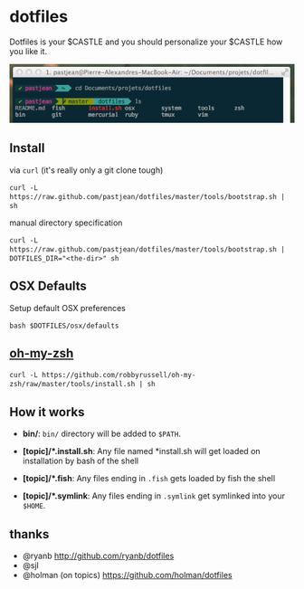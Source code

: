 dotfiles
========

Dotfiles is your $CASTLE and you should personalize your $CASTLE how you like it.

![Nice prompt](tools/ohmyzsh-capture.png)

Install
-------
    
via `curl` (it's really only a git clone tough)

    curl -L https://raw.github.com/pastjean/dotfiles/master/tools/bootstrap.sh | sh

manual directory specification

    curl -L https://raw.github.com/pastjean/dotfiles/master/tools/bootstrap.sh | DOTFILES_DIR="<the-dir>" sh

OSX Defaults
------------

Setup default OSX preferences

    bash $DOTFILES/osx/defaults

[oh-my-zsh](https://github.com/robbyrussell/oh-my-zsh)
------------------------------------------------------

    curl -L https://github.com/robbyrussell/oh-my-zsh/raw/master/tools/install.sh | sh

How it works
------------

- **bin/**: `bin/` directory will be added to `$PATH`.

- **[topic]/\*.install.sh**: Any file named \*install.sh will get loaded on installation by bash
  of the shell
- **[topic]/\*.fish**: Any files ending in `.fish` gets loaded by fish the shell
- **[topic]/\*.symlink**: Any files ending in `.symlink` get symlinked into
  your `$HOME`. 

thanks
------
- @ryanb http://github.com/ryanb/dotfiles 
- @sjl
- @holman (on topics) https://github.com/holman/dotfiles